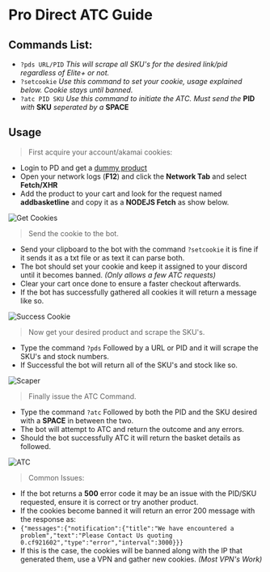 # Pro Direct ATC Guide
## Commands List:
- ```?pds URL/PID``` *This will scrape all SKU's for the desired link/pid regardless of Elite+ or not.*
- ```?setcookie``` *Use this command to set your cookie, usage explained below. Cookie stays until banned.*
- ```?atc PID SKU``` *Use this command to initiate the ATC. Must send the* **PID** *with* **SKU** *seperated by a* **SPACE**

## Usage
> First acquire your account/akamai cookies:
- Login to PD and get a [dummy product](https://www.prodirectsoccer.com/p/pug-206705/)
- Open your network logs (**F12**) and click the **Network Tab** and select **Fetch/XHR**
- Add the product to your cart and look for the request named **addbasketline** and copy it as a **NODEJS Fetch** as show below.


![Get Cookies](https://i.ibb.co/nMS2f0b/Screenshot-10.png)


> Send the cookie to the bot.
- Send your clipboard to the bot with the command ```?setcookie``` it is fine if it sends it as a txt file or as text it can parse both.
- The bot should set your cookie and keep it assigned to your discord until it becomes banned. *(Only allows a few ATC requests)*
- Clear your cart once done to ensure a faster checkout afterwards.
- If the bot has successfully gathered all cookies it will return a message like so.


![Success Cookie](https://i.ibb.co/RTmjxFy/Screenshot-11.png)



> Now get your desired product and scrape the SKU's.
- Type the command ```?pds``` Followed by a URL or PID and it will scrape the SKU's and stock numbers.
- If Successful the bot will return all of the SKU's and stock like so.


![Scaper](https://i.ibb.co/gwJS8m0/Screenshot-2.png)



> Finally issue the ATC Command.
- Type the command ```?atc``` Followed by both the PID and the SKU desired with a **SPACE** in between the two.
- The bot will attempt to ATC and return the outcome and any errors.
- Should the bot successfully ATC it will return the basket details as followed.


![ATC](https://i.ibb.co/LYWsKng/Screenshot-3.png)

> Common Issues:
- If the bot returns a **500** error code it may be an issue with the PID/SKU requested, ensure it is correct or try another product.
- If the cookies become banned it will return an error 200 message with the response as:
- ```{"messages":{"notification":{"title":"We have encountered a problem","text":"Please Contact Us quoting 0.cf921602","type":"error","interval":3000}}}```
- If this is the case, the cookies will be banned along with the IP that generated them, use a VPN and gather new cookies. *(Most VPN's Work)*
